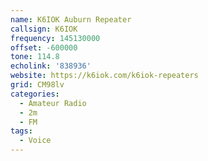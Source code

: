 ```yaml
---
name: K6IOK Auburn Repeater
callsign: K6IOK
frequency: 145130000
offset: -600000
tone: 114.8 
echolink: '838936'
website: https://k6iok.com/k6iok-repeaters
grid: CM98lv
categories:
  - Amateur Radio
  - 2m
  - FM
tags:
  - Voice
---
```


